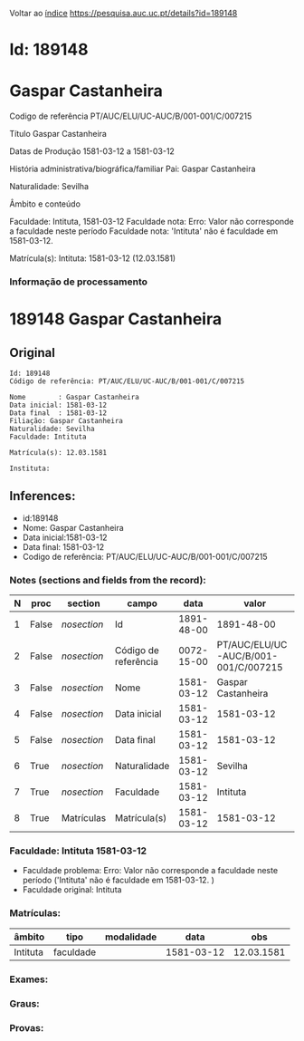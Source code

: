 
Voltar ao [índice](00%20Lista.md)
https://pesquisa.auc.uc.pt/details?id=189148

# Id: 189148
# Gaspar Castanheira

Codigo de referência
PT/AUC/ELU/UC-AUC/B/001-001/C/007215

Título
Gaspar Castanheira

Datas de Produção
1581-03-12 a 1581-03-12

História administrativa/biográfica/familiar
Pai: Gaspar Castanheira

Naturalidade: Sevilha


Âmbito e conteúdo

Faculdade: Intituta, 1581-03-12 
Faculdade nota: Erro: Valor não corresponde a faculdade neste período
Faculdade nota: 'Intituta' não é faculdade em 1581-03-12.  

Matrícula(s):
Intituta: 1581-03-12 (12.03.1581)


### Informação de processamento
# 189148 Gaspar Castanheira

## Original
```
Id: 189148
Código de referência: PT/AUC/ELU/UC-AUC/B/001-001/C/007215

Nome        : Gaspar Castanheira
Data inicial: 1581-03-12
Data final  : 1581-03-12
Filiação: Gaspar Castanheira
Naturalidade: Sevilha
Faculdade: Intituta

Matrícula(s): 12.03.1581

Instituta: 

```
## Inferences:
* id:189148
* Nome: Gaspar Castanheira
* Data inicial:1581-03-12
* Data final: 1581-03-12
* Codigo de referência: PT/AUC/ELU/UC-AUC/B/001-001/C/007215

### Notes (sections and fields from the record):
|N  |proc   |section      |campo                 |data        |valor                                 |obs         |
|---|-------|-------------|----------------------|------------|--------------------------------------|------------|
|1  |False  |*nosection*  |Id                    |1891-48-00  |1891-48-00                            |189148      |
|2  |False  |*nosection*  |Código de referência  |0072-15-00  |PT/AUC/ELU/UC-AUC/B/001-001/C/007215  |            |
|3  |False  |*nosection*  |Nome                  |1581-03-12  |Gaspar Castanheira                    |            |
|4  |False  |*nosection*  |Data inicial          |1581-03-12  |1581-03-12                            |1581-03-12  |
|5  |False  |*nosection*  |Data final            |1581-03-12  |1581-03-12                            |1581-03-12  |
|6  |True   |*nosection*  |Naturalidade          |1581-03-12  |Sevilha                               |            |
|7  |True   |*nosection*  |Faculdade             |1581-03-12  |Intituta                              |            |
|8  |True   |Matrículas   |Matrícula(s)          |1581-03-12  |1581-03-12                            |12.03.1581  |
### Faculdade: Intituta 1581-03-12 
* Faculdade problema: Erro: Valor não corresponde a faculdade neste período ('Intituta' não é faculdade em 1581-03-12.  )
* Faculdade original: Intituta

### Matrículas:
|âmbito    |tipo       |modalidade|data        |obs         |
|----------|-----------|----------|------------|------------|
|Intituta  |faculdade  |          |1581-03-12  |12.03.1581  |

### Exames:

### Graus:

### Provas:


